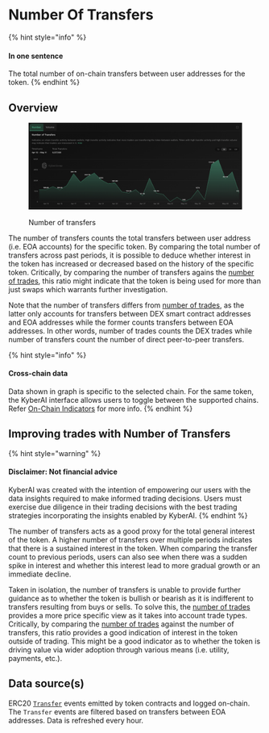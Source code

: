 # Number Of Transfers

{% hint style="info" %}
#### In one sentence

The total number of on-chain transfers between user addresses for the token.
{% endhint %}

## Overview

<figure><img src="../../../.gitbook/assets/KyberAI_NoOfTransfers.png" alt=""><figcaption><p>Number of transfers</p></figcaption></figure>

The number of transfers counts the total transfers between user address (i.e. EOA accounts) for the specific token. By comparing the total number of transfers across past periods, it is possible to deduce whether interest in the token has increased or decreased based on the history of the specific token. Critically, by comparing the number of transfers agains the [number of trades](number-of-trades.md), this ratio might indicate that the token is being used for more than just swaps which warrants further investigation.

Note that the number of transfers differs from [number of trades](number-of-trades.md), as the latter only accounts for transfers between DEX smart contract addresses and EOA addresses while the former counts transfers between EOA addresses. In other words, number of trades counts the DEX trades while number of transfers count the number of direct peer-to-peer transfers.

{% hint style="info" %}
#### Cross-chain data

Data shown in graph is specific to the selected chain. For the same token, the KyberAI interface allows users to toggle between the supported chains. Refer [On-Chain Indicators](./) for more info.
{% endhint %}

## Improving trades with Number of Transfers

{% hint style="warning" %}
#### Disclaimer: Not financial advice

KyberAI was created with the intention of empowering our users with the data insights required to make informed trading decisions. Users must exercise due diligence in their trading decisions with the best trading strategies incorporating the insights enabled by KyberAI.
{% endhint %}

The number of transfers acts as a good proxy for the total general interest of the token. A higher number of transfers over multiple periods indicates that there is a sustained interest in the token. When comparing the transfer count to previous periods, users can also see when there was a sudden spike in interest and whether this interest lead to more gradual growth or an immediate decline.&#x20;

Taken in isolation, the number of transfers is unable to provide further guidance as to whether the token is bullish or bearish as it is indifferent to transfers resulting from buys or sells. To solve this, the [number of trades](number-of-trades.md) provides a more price specific view as it takes into account trade types. Critically, by comparing the [number of trades](number-of-trades.md) against the number of transfers, this ratio provides a good indication of interest in the token outside of trading. This might be a good indicator as to whether the token is driving value via wider adoption through various means (i.e. utility, payments, etc.).

## Data source(s)

ERC20 [`Transfer`](https://docs.openzeppelin.com/contracts/4.x/api/token/erc20#IERC20-Transfer-address-address-uint256-) events emitted by token contracts and logged on-chain. The `Transfer` events are filtered based on transfers between EOA addresses. Data is refreshed every hour.
